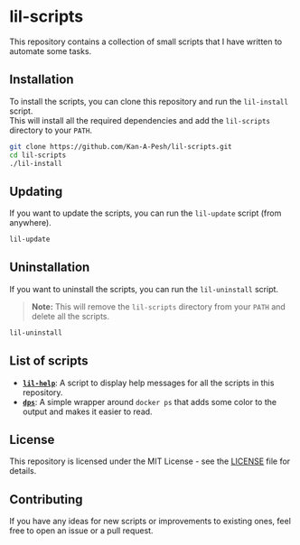 # lil-scripts

This repository contains a collection of small scripts that I have written to automate some tasks.

## Installation

To install the scripts, you can clone this repository and run the `lil-install` script.\
This will install all the required dependencies and add the `lil-scripts` directory to your `PATH`.

```bash
git clone https://github.com/Kan-A-Pesh/lil-scripts.git
cd lil-scripts
./lil-install
```

## Updating

If you want to update the scripts, you can run the `lil-update` script (from anywhere).

```bash
lil-update
```

## Uninstallation

If you want to uninstall the scripts, you can run the `lil-uninstall` script.

> **Note:** This will remove the `lil-scripts` directory from your `PATH` and delete all the scripts.

```bash
lil-uninstall
```

## List of scripts

-   [**`lil-help`**](lil-help): A script to display help messages for all the scripts in this repository.
-   [**`dps`**](dps): A simple wrapper around `docker ps` that adds some color to the output and makes it easier to read.

## License

This repository is licensed under the MIT License - see the [LICENSE](LICENSE) file for details.

## Contributing

If you have any ideas for new scripts or improvements to existing ones, feel free to open an issue or a pull request.

